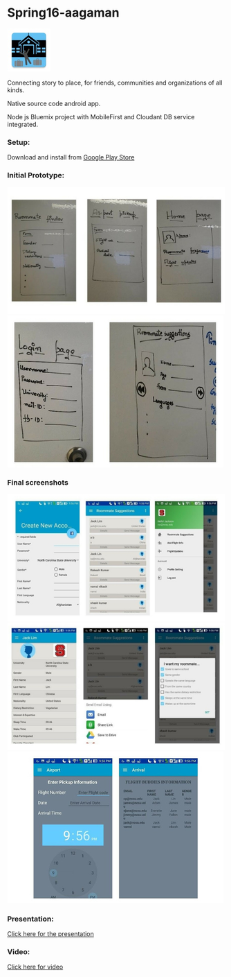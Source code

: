 # Spring16-aagaman

![](https://github.com/NCSUMobiles/Spring16-aagaman/blob/master/thumbnail.jpg)


Connecting story to place, for friends, communities and organizations of all kinds.

Native source code android app.

Node js Bluemix project with MobileFirst and Cloudant DB service integrated.

### Setup:

Download and install from
[Google Play Store](https://play.google.com/store/apps/details?id=gopackdev.arrivalpack&hl=en)

### Initial Prototype:
![](https://github.com/NCSUMobiles/Spring16-aagaman/blob/master/BluemixBackend/zimgs/ini/1.jpg)
![](https://github.com/NCSUMobiles/Spring16-aagaman/blob/master/BluemixBackend/zimgs/ini/2.jpg)

### Final screenshots
![](https://github.com/NCSUMobiles/Spring16-aagaman/blob/master/BluemixBackend/zimgs/final/1.jpg)
![](https://github.com/NCSUMobiles/Spring16-aagaman/blob/master/BluemixBackend/zimgs/final/2.jpg)
![](https://github.com/NCSUMobiles/Spring16-aagaman/blob/master/BluemixBackend/zimgs/final/3.jpg)

### Presentation:
[Click here for the presentation](https://docs.google.com/presentation/d/1hvgHjs2hUG8io9vA1gdW3qyA0SEOCmlT7IYAbH_sPGU/edit?usp=sharing)

### Video:
[Click here for video](https://www.youtube.com/watch?v=g4VLAK71-a8)
